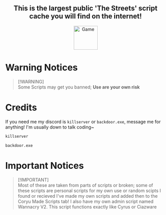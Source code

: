 </p>
 <h2 align="center">This is the largest public 'The Streets' script cache you will find on the internet!</h2>
</p>

</p>
 <p align="center">
    <a href="https://www.roblox.com/games/455366377/The-Streets">
        <img width="75px" alt="Game" src="https://upload.wikimedia.org/wikipedia/commons/thumb/4/4b/Roblox_Logo_2022.svg/2560px-Roblox_Logo_2022.svg.png">
    </a>
</p>

# Warning Notices <br />
 > [!WARNING]\
 > Some Scripts may get you banned; **Use are your own risk**

# Credits
 If you need me my discord is `killserver` or `backdoor.exe`, message me for anything! I'm usually down to talk coding~
  ```md
  killserver
  ```
    backdoor.exe

# Important Notices <br />
 > [!IMPORTANT]\
 > Most of these are taken from parts of scripts or broken; some of these scripts are personal scripts for my own use or random scipts I found or recieved
 > I've made my own scripts and added then to the Coryu Made Scripts tab!
 > I also have my own admin script named Wannacry V2. This script functions exactly like Cyrus or Ciazware


